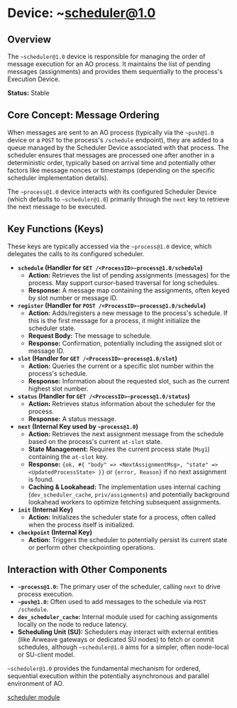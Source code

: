 # Device: ~scheduler@1.0

## Overview

The `~scheduler@1.0` device is responsible for managing the order of message execution for an AO process. It maintains the list of pending messages (assignments) and provides them sequentially to the process's Execution Device.

**Status:** Stable

## Core Concept: Message Ordering

When messages are sent to an AO process (typically via the `~push@1.0` device or a `POST` to the process's `/schedule` endpoint), they are added to a queue managed by the Scheduler Device associated with that process. The scheduler ensures that messages are processed one after another in a deterministic order, typically based on arrival time and potentially other factors like message nonces or timestamps (depending on the specific scheduler implementation details).

The `~process@1.0` device interacts with its configured Scheduler Device (which defaults to `~scheduler@1.0`) primarily through the `next` key to retrieve the next message to be executed.

## Key Functions (Keys)

These keys are typically accessed via the `~process@1.0` device, which delegates the calls to its configured scheduler.

*   **`schedule` (Handler for `GET /<ProcessID>~process@1.0/schedule`)**
    *   **Action:** Retrieves the list of pending assignments (messages) for the process. May support cursor-based traversal for long schedules.
    *   **Response:** A message map containing the assignments, often keyed by slot number or message ID.
*   **`register` (Handler for `POST /<ProcessID>~process@1.0/schedule`)**
    *   **Action:** Adds/registers a new message to the process's schedule. If this is the first message for a process, it might initialize the scheduler state.
    *   **Request Body:** The message to schedule.
    *   **Response:** Confirmation, potentially including the assigned slot or message ID.
*   **`slot` (Handler for `GET /<ProcessID>~process@1.0/slot`)**
    *   **Action:** Queries the current or a specific slot number within the process's schedule.
    *   **Response:** Information about the requested slot, such as the current highest slot number.
*   **`status` (Handler for `GET /<ProcessID>~process@1.0/status`)**
    *   **Action:** Retrieves status information about the scheduler for the process.
    *   **Response:** A status message.
*   **`next` (Internal Key used by `~process@1.0`)**
    *   **Action:** Retrieves the next assignment message from the schedule based on the process's current `at-slot` state.
    *   **State Management:** Requires the current process state (`Msg1`) containing the `at-slot` key.
    *   **Response:** `{ok, #{ "body" => <NextAssignmentMsg>, "state" => <UpdatedProcessState> }}` or `{error, Reason}` if no next assignment is found.
    *   **Caching & Lookahead:** The implementation uses internal caching (`dev_scheduler_cache`, `priv/assignments`) and potentially background lookahead workers to optimize fetching subsequent assignments.
*   **`init` (Internal Key)**
    *   **Action:** Initializes the scheduler state for a process, often called when the process itself is initialized.
*   **`checkpoint` (Internal Key)**
    *   **Action:** Triggers the scheduler to potentially persist its current state or perform other checkpointing operations.

## Interaction with Other Components

*   **`~process@1.0`:** The primary user of the scheduler, calling `next` to drive process execution.
*   **`~push@1.0`:** Often used to add messages to the schedule via `POST /schedule`.
*   **`dev_scheduler_cache`:** Internal module used for caching assignments locally on the node to reduce latency.
*   **Scheduling Unit (SU):** Schedulers may interact with external entities (like Arweave gateways or dedicated SU nodes) to fetch or commit schedules, although `~scheduler@1.0` aims for a simpler, often node-local or SU-client model.

`~scheduler@1.0` provides the fundamental mechanism for ordered, sequential execution within the potentially asynchronous and parallel environment of AO.

[scheduler module](../resources/source-code/dev_scheduler.md)

